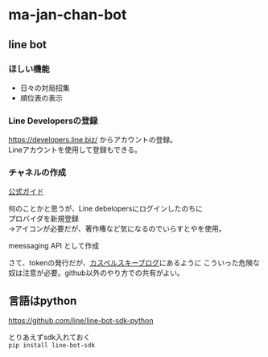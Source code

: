 # ma-jan-chan-bot

## line bot

### ほしい機能
- 日々の対局招集
- 順位表の表示

### Line Developersの登録
https://developers.line.biz/ からアカウントの登録。  
Lineアカウントを使用して登録もできる。

### チャネルの作成
[公式ガイド](https://developers.line.biz/ja/docs/messaging-api/getting-started/#%E3%83%81%E3%83%A3%E3%83%8D%E3%83%AB%E3%81%AE%E4%BD%9C%E6%88%90)

何のことかと思うが、Line debelopersにログインしたのちに  
プロバイダを新規登録  
→アイコンが必要だが、著作権など気になるのでいらすとやを使用。  

meessaging API として作成

さて、tokenの発行だが、[カスペルスキーブログ](https://blog.kaspersky.co.jp/tokens-on-github/22922/)にあるように
こういった危険な奴は注意が必要。github以外のやり方での共有がよい。


## 言語はpython
https://github.com/line/line-bot-sdk-python

とりあえずsdk入れておく  
``` pip install line-bot-sdk ```

